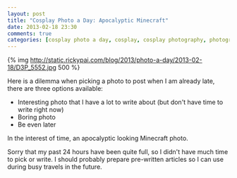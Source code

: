 ```yaml
---
layout: post
title: "Cosplay Photo a Day: Apocalyptic Minecraft"
date: 2013-02-18 23:30
comments: true
categories: [cosplay photo a day, cosplay, cosplay photography, photography, Minecraft]
---
```


{% img http://static.rickypai.com/blog/2013/photo-a-day/2013-02-18/D3P_5552.jpg 500 %}

Here is a dilemma when picking a photo to post when I am already late, there are three options available:

- Interesting photo that I have a lot to write about (but don't have time to write right now)
- Boring photo
- Be even later

In the interest of time, an apocalyptic looking Minecraft photo.

Sorry that my past 24 hours have been quite full, so I didn't have much time to pick or write. I should probably prepare pre-written articles so I can use during busy travels in the future.